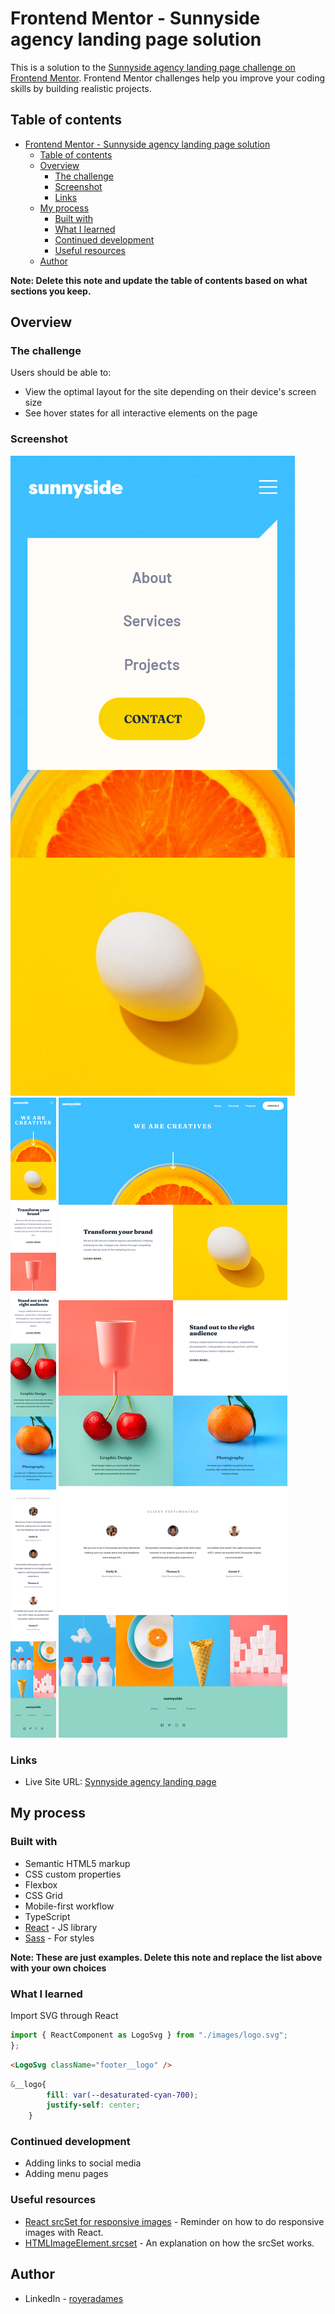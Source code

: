 # Frontend Mentor - Sunnyside agency landing page solution

This is a solution to the [Sunnyside agency landing page challenge on Frontend Mentor](https://www.frontendmentor.io/challenges/sunnyside-agency-landing-page-7yVs3B6ef). Frontend Mentor challenges help you improve your coding skills by building realistic projects.

## Table of contents

- [Frontend Mentor - Sunnyside agency landing page solution](#frontend-mentor---sunnyside-agency-landing-page-solution)
  - [Table of contents](#table-of-contents)
  - [Overview](#overview)
    - [The challenge](#the-challenge)
    - [Screenshot](#screenshot)
    - [Links](#links)
  - [My process](#my-process)
    - [Built with](#built-with)
    - [What I learned](#what-i-learned)
    - [Continued development](#continued-development)
    - [Useful resources](#useful-resources)
  - [Author](#author)

**Note: Delete this note and update the table of contents based on what sections you keep.**

## Overview

### The challenge

Users should be able to:

- View the optimal layout for the site depending on their device's screen size
- See hover states for all interactive elements on the page

### Screenshot

![mobile-view](./readme-assets/mobile-menu.png)
![mobile-view](./readme-assets/mobile-view.png)
![Desktop-view](./readme-assets/Desktop-view.png)

### Links

- Live Site URL: [Synnyside agency landing page](https://royer-adames-sunnyside-agency-landing-page.vercel.app/)

## My process

### Built with

- Semantic HTML5 markup
- CSS custom properties
- Flexbox
- CSS Grid
- Mobile-first workflow
- TypeScript
- [React](https://reactjs.org/) - JS library
- [Sass](sass-lang.com/) - For styles

**Note: These are just examples. Delete this note and replace the list above with your own choices**

### What I learned

Import SVG through React
```js
import { ReactComponent as LogoSvg } from "./images/logo.svg";
};
```
```html
<LogoSvg className="footer__logo" />
```
```css
&__logo{
        fill: var(--desaturated-cyan-700);
        justify-self: center;
    }
```

### Continued development

- Adding links to social media
- Adding menu pages

### Useful resources

- [React srcSet for responsive images](https://crystallize.com/blog/react-srcset-for-responsive-images) - Reminder on how to do responsive images with React.
- [HTMLImageElement.srcset](https://developer.mozilla.org/en-US/docs/Web/API/HTMLImageElement/srcset) - An explanation on how the srcSet works.

## Author

- LinkedIn - [royeradames](https://www.linkedin.com/in/royer-adames/)

